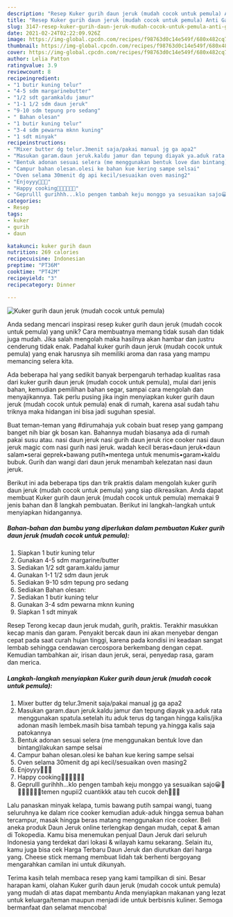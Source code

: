 ```yaml
---
description: "Resep Kuker gurih daun jeruk (mudah cocok untuk pemula) Anti Gagal"
title: "Resep Kuker gurih daun jeruk (mudah cocok untuk pemula) Anti Gagal"
slug: 3147-resep-kuker-gurih-daun-jeruk-mudah-cocok-untuk-pemula-anti-gagal
date: 2021-02-24T02:22:09.926Z
image: https://img-global.cpcdn.com/recipes/f98763d0c14e549f/680x482cq70/kuker-gurih-daun-jeruk-mudah-cocok-untuk-pemula-foto-resep-utama.jpg
thumbnail: https://img-global.cpcdn.com/recipes/f98763d0c14e549f/680x482cq70/kuker-gurih-daun-jeruk-mudah-cocok-untuk-pemula-foto-resep-utama.jpg
cover: https://img-global.cpcdn.com/recipes/f98763d0c14e549f/680x482cq70/kuker-gurih-daun-jeruk-mudah-cocok-untuk-pemula-foto-resep-utama.jpg
author: Lelia Patton
ratingvalue: 3.9
reviewcount: 8
recipeingredient:
- "1 butir kuning telur"
- "4-5 sdm margarinebutter"
- "1/2 sdt garamkaldu jamur"
- "1-1 1/2 sdm daun jeruk"
- "9-10 sdm tepung pro sedang"
- " Bahan olesan"
- "1 butir kuning telur"
- "3-4 sdm pewarna mknn kuning"
- "1 sdt minyak"
recipeinstructions:
- "Mixer butter dg telur.3menit saja/pakai manual jg ga apa2"
- "Masukan garam.daun jeruk.kaldu jamur dan tepung diayak ya.aduk rata menggunakan spatula.setelah itu aduk terus dg tangan hingga kalis/jika adonan masih lembek.masih bisa tambah tepung ya.hingga kalis saja patokannya"
- "Bentuk adonan sesuai selera (me menggunakan bentuk love dan bintang)lakukan sampe selsai"
- "Campur bahan olesan.olesi ke bahan kue kering sampe selsai"
- "Oven selama 30menit dg api kecil/sesuaikan oven masing2"
- "Enjoyyy🤤🤤🤤"
- "Happy cooking🤗😍😍😍🤤🤤"
- "Geprulll gurihhh...klo pengen tambah keju monggo ya sesuaikan sajo😀🤗🤗🤗🤤🤤🤤🤤temen ngupii2 cuantikkk atau teh cucok deh🤤🤤🤤"
categories:
- Resep
tags:
- kuker
- gurih
- daun

katakunci: kuker gurih daun 
nutrition: 269 calories
recipecuisine: Indonesian
preptime: "PT36M"
cooktime: "PT42M"
recipeyield: "3"
recipecategory: Dinner

---
```



![Kuker gurih daun jeruk (mudah cocok untuk pemula)](https://img-global.cpcdn.com/recipes/f98763d0c14e549f/680x482cq70/kuker-gurih-daun-jeruk-mudah-cocok-untuk-pemula-foto-resep-utama.jpg)

Anda sedang mencari inspirasi resep kuker gurih daun jeruk (mudah cocok untuk pemula) yang unik? Cara membuatnya memang tidak susah dan tidak juga mudah. Jika salah mengolah maka hasilnya akan hambar dan justru cenderung tidak enak. Padahal kuker gurih daun jeruk (mudah cocok untuk pemula) yang enak harusnya sih memiliki aroma dan rasa yang mampu memancing selera kita.

Ada beberapa hal yang sedikit banyak berpengaruh terhadap kualitas rasa dari kuker gurih daun jeruk (mudah cocok untuk pemula), mulai dari jenis bahan, kemudian pemilihan bahan segar, sampai cara mengolah dan menyajikannya. Tak perlu pusing jika ingin menyiapkan kuker gurih daun jeruk (mudah cocok untuk pemula) enak di rumah, karena asal sudah tahu triknya maka hidangan ini bisa jadi suguhan spesial.

Buat teman-teman yang #dirumahaja yuk cobain buat resep yang gampang banget nih biar gk bosan kan. Bahannya mudah biasanya ada di rumah pakai susu atau. nasi daun jeruk nasi gurih daun jeruk rice cooker nasi daun jeruk magic com nasi gurih nasi jeruk. wadah kecil beras•daun jeruk•daun salam•serai geprek•bawang putih•mentega untuk menumis•garam•kaldu bubuk. Gurih dan wangi dari daun jeruk menambah kelezatan nasi daun jeruk.


Berikut ini ada beberapa tips dan trik praktis dalam mengolah kuker gurih daun jeruk (mudah cocok untuk pemula) yang siap dikreasikan. Anda dapat membuat Kuker gurih daun jeruk (mudah cocok untuk pemula) memakai 9 jenis bahan dan 8 langkah pembuatan. Berikut ini langkah-langkah untuk menyiapkan hidangannya.

<!--inarticleads1-->

##### Bahan-bahan dan bumbu yang diperlukan dalam pembuatan Kuker gurih daun jeruk (mudah cocok untuk pemula):

1. Siapkan 1 butir kuning telur
1. Gunakan 4-5 sdm margarine/butter
1. Sediakan 1/2 sdt garam.kaldu jamur
1. Gunakan 1-1 1/2 sdm daun jeruk
1. Sediakan 9-10 sdm tepung pro sedang
1. Sediakan  Bahan olesan:
1. Sediakan 1 butir kuning telur
1. Gunakan 3-4 sdm pewarna mknn kuning
1. Siapkan 1 sdt minyak


Resep Terong kecap daun jeruk mudah, gurih, praktis. Terakhir masukkan kecap manis dan garam. Penyakit bercak daun ini akan menyebar dengan cepat pada saat curah hujan tinggi, karena pada kondisi ini keadaan sangat lembab sehingga cendawan cercospora berkembang dengan cepat. Kemudian tambahkan air, irisan daun jeruk, serai, penyedap rasa, garam dan merica. 

<!--inarticleads2-->

##### Langkah-langkah menyiapkan Kuker gurih daun jeruk (mudah cocok untuk pemula):

1. Mixer butter dg telur.3menit saja/pakai manual jg ga apa2
1. Masukan garam.daun jeruk.kaldu jamur dan tepung diayak ya.aduk rata menggunakan spatula.setelah itu aduk terus dg tangan hingga kalis/jika adonan masih lembek.masih bisa tambah tepung ya.hingga kalis saja patokannya
1. Bentuk adonan sesuai selera (me menggunakan bentuk love dan bintang)lakukan sampe selsai
1. Campur bahan olesan.olesi ke bahan kue kering sampe selsai
1. Oven selama 30menit dg api kecil/sesuaikan oven masing2
1. Enjoyyy🤤🤤🤤
1. Happy cooking🤗😍😍😍🤤🤤
1. Geprulll gurihhh...klo pengen tambah keju monggo ya sesuaikan sajo😀🤗🤗🤗🤤🤤🤤🤤temen ngupii2 cuantikkk atau teh cucok deh🤤🤤🤤


Lalu panaskan minyak kelapa, tumis bawang putih sampai wangi, tuang seluruhnya ke dalam rice cooker kemudian aduk-aduk hingga semua bahan tercampur, masak hingga beras matang menggunakan rice cooker. Beli aneka produk Daun Jeruk online terlengkap dengan mudah, cepat &amp; aman di Tokopedia. Kamu bisa menemukan penjual Daun Jeruk dari seluruh Indonesia yang terdekat dari lokasi &amp; wilayah kamu sekarang. Selain itu, kamu juga bisa cek Harga Terbaru Daun Jeruk dan diurutkan dari harga yang. Cheese stick memang membuat lidah tak berhenti bergoyang mengarahkan camilan ini untuk dikunyah. 

Terima kasih telah membaca resep yang kami tampilkan di sini. Besar harapan kami, olahan Kuker gurih daun jeruk (mudah cocok untuk pemula) yang mudah di atas dapat membantu Anda menyiapkan makanan yang lezat untuk keluarga/teman maupun menjadi ide untuk berbisnis kuliner. Semoga bermanfaat dan selamat mencoba!
